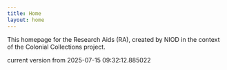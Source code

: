 ```yaml
---
title: Home
layout: home
---
```


This homepage for the Research Aids (RA), created by NIOD in the context of the Colonial Collections project. 


current version from 2025-07-15 09:32:12.885022